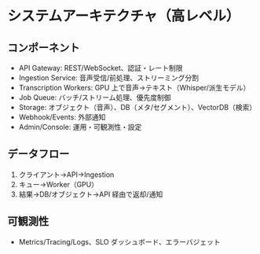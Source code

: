 # システムアーキテクチャ（高レベル）

## コンポーネント
- API Gateway: REST/WebSocket、認証・レート制限
- Ingestion Service: 音声受信/前処理、ストリーミング分割
- Transcription Workers: GPU 上で音声→テキスト（Whisper/派生モデル）
- Job Queue: バッチ/ストリーム処理、優先度制御
- Storage: オブジェクト（音声）、DB（メタ/セグメント）、VectorDB（検索）
- Webhook/Events: 外部通知
- Admin/Console: 運用・可観測性・設定

## データフロー
1) クライアント→API→Ingestion
2) キュー→Worker（GPU）
3) 結果→DB/オブジェクト→API 経由で返却/通知

## 可観測性
- Metrics/Tracing/Logs、SLO ダッシュボード、エラーバジェット